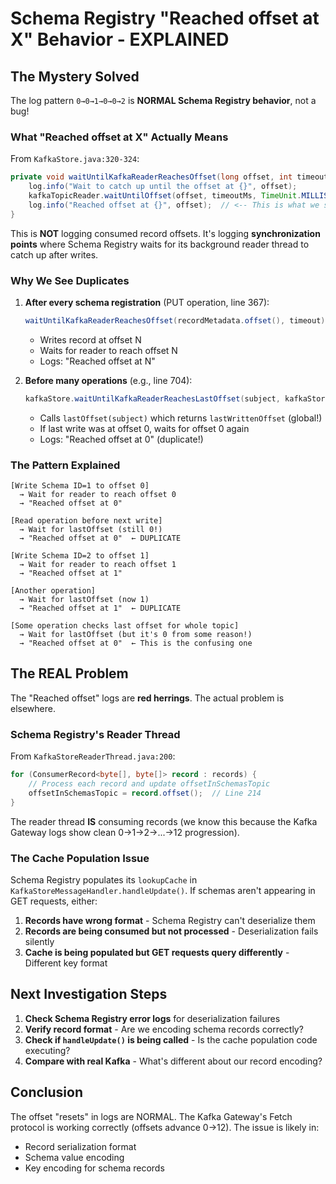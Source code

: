 # Schema Registry "Reached offset at X" Behavior - EXPLAINED

## The Mystery Solved

The log pattern `0→0→1→0→0→2` is **NORMAL Schema Registry behavior**, not a bug!

### What "Reached offset at X" Actually Means

From `KafkaStore.java:320-324`:
```java
private void waitUntilKafkaReaderReachesOffset(long offset, int timeoutMs) throws StoreException {
    log.info("Wait to catch up until the offset at {}", offset);
    kafkaTopicReader.waitUntilOffset(offset, timeoutMs, TimeUnit.MILLISECONDS);
    log.info("Reached offset at {}", offset);  // <-- This is what we see in logs
}
```

This is **NOT** logging consumed record offsets. It's logging **synchronization points** where Schema Registry waits for its background reader thread to catch up after writes.

### Why We See Duplicates

1. **After every schema registration** (PUT operation, line 367):
   ```java
   waitUntilKafkaReaderReachesOffset(recordMetadata.offset(), timeout);
   ```
   - Writes record at offset N
   - Waits for reader to reach offset N
   - Logs: "Reached offset at N"

2. **Before many operations** (e.g., line 704):
   ```java
   kafkaStore.waitUntilKafkaReaderReachesLastOffset(subject, kafkaStoreTimeoutMs);
   ```
   - Calls `lastOffset(subject)` which returns `lastWrittenOffset` (global!)
   - If last write was at offset 0, waits for offset 0 again
   - Logs: "Reached offset at 0" (duplicate!)

### The Pattern Explained

```
[Write Schema ID=1 to offset 0]
  → Wait for reader to reach offset 0
  → "Reached offset at 0"

[Read operation before next write]
  → Wait for lastOffset (still 0!)
  → "Reached offset at 0"  ← DUPLICATE

[Write Schema ID=2 to offset 1]
  → Wait for reader to reach offset 1
  → "Reached offset at 1"

[Another operation]
  → Wait for lastOffset (now 1)
  → "Reached offset at 1"  ← DUPLICATE

[Some operation checks last offset for whole topic]
  → Wait for lastOffset (but it's 0 from some reason!)
  → "Reached offset at 0"  ← This is the confusing one
```

## The REAL Problem

The "Reached offset" logs are **red herrings**. The actual problem is elsewhere.

### Schema Registry's Reader Thread

From `KafkaStoreReaderThread.java:200`:
```java
for (ConsumerRecord<byte[], byte[]> record : records) {
    // Process each record and update offsetInSchemasTopic
    offsetInSchemasTopic = record.offset();  // Line 214
}
```

The reader thread **IS** consuming records (we know this because the Kafka Gateway logs show clean 0→1→2→...→12 progression).

### The Cache Population Issue

Schema Registry populates its `lookupCache` in `KafkaStoreMessageHandler.handleUpdate()`. If schemas aren't appearing in GET requests, either:

1. **Records have wrong format** - Schema Registry can't deserialize them
2. **Records are being consumed but not processed** - Deserialization fails silently
3. **Cache is being populated but GET requests query differently** - Different key format

## Next Investigation Steps

1. **Check Schema Registry error logs** for deserialization failures
2. **Verify record format** - Are we encoding schema records correctly?
3. **Check if `handleUpdate()` is being called** - Is the cache population code executing?
4. **Compare with real Kafka** - What's different about our record encoding?

## Conclusion

The offset "resets" in logs are NORMAL. The Kafka Gateway's Fetch protocol is working correctly (offsets advance 0→12). The issue is likely in:
- Record serialization format
- Schema value encoding
- Key encoding for schema records

